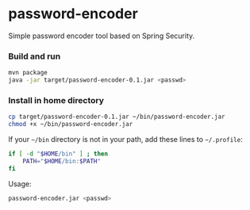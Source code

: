 # password-encoder
Simple password encoder tool based on Spring Security.

### Build and run
```bash
mvn package
java -jar target/password-encoder-0.1.jar <passwd>
```

### Install in home directory
```bash
cp target/password-encoder-0.1.jar ~/bin/password-encoder.jar
chmod +x ~/bin/password-encoder.jar
```
If your `~/bin` directory is not in your path, add these lines to `~/.profile`:
```bash
if [ -d "$HOME/bin" ] ; then
    PATH="$HOME/bin:$PATH"
fi
```
Usage:
```bash
password-encoder.jar <passwd>
```
